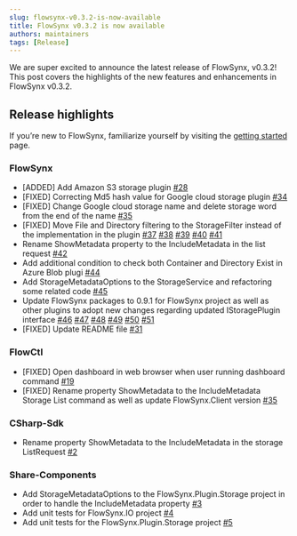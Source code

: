 ```yaml
---
slug: flowsynx-v0.3.2-is-now-available
title: FlowSynx v0.3.2 is now available
authors: maintainers
tags: [Release]
---
```


We are super excited to announce the latest release of FlowSynx, v0.3.2! This post covers the highlights of the new features and enhancements in FlowSynx v0.3.2.

## Release highlights
If you’re new to FlowSynx, familiarize yourself by visiting the [getting started](/docs/category/getting-started) page.

### FlowSynx
- [ADDED] Add Amazon S3 storage plugin [#28](https://github.com/flowsynx/flowsynx/issues/28)
- [FIXED] Correcting Md5 hash value for Google cloud storage plugin [#34](https://github.com/flowsynx/flowsynx/issues/34)
- [FIXED] Change Google cloud storage name and delete storage word from the end of the name [#35](https://github.com/flowsynx/flowsynx/issues/35)
- [FIXED] Move File and Directory filtering to the StorageFilter instead of the implementation in the plugin [#37](https://github.com/flowsynx/flowsynx/issues/37) [#38](https://github.com/flowsynx/flowsynx/issues/38) [#39](https://github.com/flowsynx/flowsynx/issues/39) [#40](https://github.com/flowsynx/flowsynx/issues/40) [#41](https://github.com/flowsynx/flowsynx/issues/41)
- Rename ShowMetadata property to the IncludeMetadata in the list request [#42](https://github.com/flowsynx/flowsynx/issues/42)
- Add additional condition to check both Container and Directory Exist in Azure Blob plugi [#44](https://github.com/flowsynx/flowsynx/issues/44)
- Add StorageMetadataOptions to the StorageService and refactoring some related code [#45](https://github.com/flowsynx/flowsynx/issues/45)
- Update FlowSynx packages to 0.9.1 for FlowSynx project as well as other plugins to adopt new changes regarding updated IStoragePlugin interface [#46](https://github.com/flowsynx/flowsynx/issues/46) [#47](https://github.com/flowsynx/flowsynx/issues/47) [#48](https://github.com/flowsynx/flowsynx/issues/48) [#49](https://github.com/flowsynx/flowsynx/issues/49) [#50](https://github.com/flowsynx/flowsynx/issues/50) [#51](https://github.com/flowsynx/flowsynx/issues/51)
- [FIXED] Update README file [#31](https://github.com/flowsynx/flowsynx/issues/31)

### FlowCtl
- [FIXED] Open dashboard in web browser when user running dashboard command [#19](https://github.com/flowsynx/flowctl/issues/19)
- [FIXED] Rename property ShowMetadata to the IncludeMetadata Storage List command as well as update FlowSynx.Client version [#35](https://github.com/flowsynx/flowctl/issues/35)

### CSharp-Sdk
- Rename property ShowMetadata to the IncludeMetadata in the storage ListRequest [#2](https://github.com/flowsynx/csharp-sdk/issues/2)

### Share-Components
- Add StorageMetadataOptions to the FlowSynx.Plugin.Storage project in order to handle the IncludeMetadata property [#3](https://github.com/flowsynx/shared-components/issues/3)
- Add unit tests for FlowSynx.IO project [#4](https://github.com/flowsynx/shared-components/issues/3)
- Add unit tests for the FlowSynx.Plugin.Storage project [#5](https://github.com/flowsynx/shared-components/issues/5)